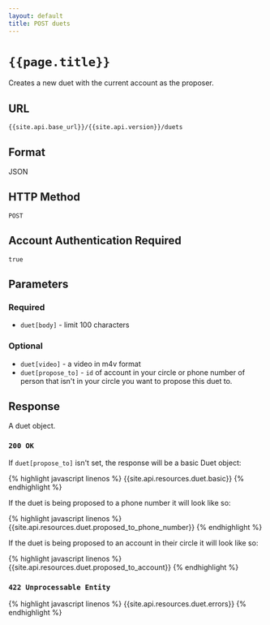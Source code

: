 ```yaml
---
layout: default
title: POST duets
---
```

# `{{page.title}}`

Creates a new duet with the current account as the proposer.

## URL

`{{site.api.base_url}}/{{site.api.version}}/duets`

## Format

JSON

## HTTP Method

`POST`

## Account Authentication Required

`true`

## Parameters

### Required

* `duet[body]` - limit 100 characters

### Optional

* `duet[video]` - a video in m4v format
* `duet[propose_to]` - `id` of account in your circle or phone number of person that isn't in your circle you want to propose this duet to.

## Response

A duet object.

### `200 OK`

If `duet[propose_to]` isn't set, the response will be a basic Duet object:

{% highlight javascript linenos %}
{{site.api.resources.duet.basic}}
{% endhighlight %}

If the duet is being proposed to a phone number it will look like so:

{% highlight javascript linenos %}
{{site.api.resources.duet.proposed_to_phone_number}}
{% endhighlight %}

If the duet is being proposed to an account in their circle it will look like so:

{% highlight javascript linenos %}
{{site.api.resources.duet.proposed_to_account}}
{% endhighlight %}

### `422 Unprocessable Entity`

{% highlight javascript linenos %}
{{site.api.resources.duet.errors}}
{% endhighlight %}
